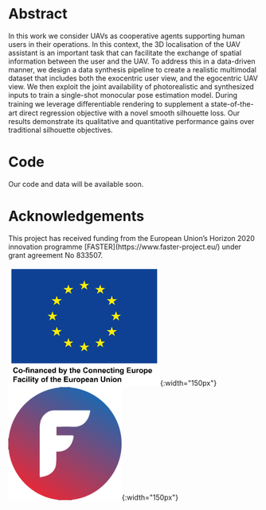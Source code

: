 # Abstract
 In this work we consider UAVs as cooperative agents supporting human users in their operations. In this context, 
 the 3D localisation of the UAV assistant is an important task that can facilitate the exchange of spatial information between the user and the UAV. 
 To address this in a data-driven manner, we design a data synthesis pipeline to create a realistic multimodal dataset that includes both the exocentric user view,
 and the egocentric UAV view. We then exploit the joint availability of photorealistic and synthesized inputs to train a single-shot monocular pose estimation model.
 During training we leverage diﬀerentiable rendering to supplement a state-of-the-art direct regression objective with a novel smooth silhouette loss.
 Our results demonstrate its qualitative and quantitative performance gains over traditional silhouette objectives.
 
 <h1> Code </h1>
 Our code and data will be available soon.
 
 <h1> Acknowledgements </h1>
 This project has received funding from the European Union’s Horizon 2020 innovation programme [FASTER](https://www.faster-project.eu/) under grant agreement No 833507.

![eu](./assets/images/eu.png){:width="150px"} ![faster](./assets/images/faster.png){:width="150px"}
